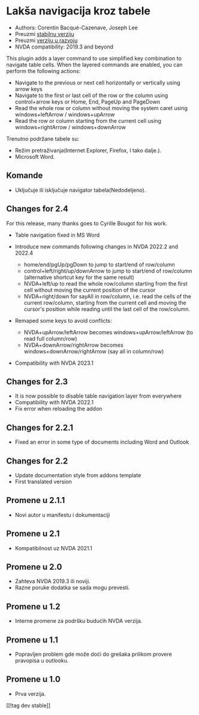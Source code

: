 # Lakša navigacija kroz tabele  #

* Authors: Corentin Bacqué-Cazenave, Joseph Lee
* Preuzmi [stabilnu verziju ][1]
* Preuzmi [verziju u razvoju ][2]
* NVDA compatibility: 2019.3 and beyond

This plugin adds a layer command to use simplified key combination to
navigate table cells.  When the layered commands are enabled, you can
perform the following actions:

* Navigate to the previous or next cell horizontally or vertically using
  arrow keys
* Navigate to the first or last cell of the row or the column using
  control+arrow keys or Home, End, PageUp and PageDown
* Read the whole row or column without moving the system caret using
  windows+leftArrow / windows+upArrow
* Read the row or column starting from the current cell using
  windows+rightArrow / windows+downArrow

Trenutno podržane tabele su:

* Režim pretraživanja(Internet Explorer, Firefox, I tako dalje.).
* Microsoft Word.

## Komande

* Uključuje ili isključuje navigator tabela(Nedodeljeno).

## Changes for 2.4

For this release, many thanks goes to Cyrille Bougot for his work.

* Table navigation fixed in MS Word
* Introduce new commands following changes in NVDA 2022.2 and 2022.4

    * home/end/pgUp/pgDown to jump to start/end of row/column
    * control+left/right/up/downArrow to jump to start/end of row/column
      (alternative shortcut key for the same result)
    * NVDA+left/up to read the whole row/column starting from the first cell
      without moving the current position of the cursor
    * NVDA+right/down for sayAll in row/column, i.e. read the cells of the
      current row/column, starting from the current cell and moving the
      cursor's position while reading until the last cell of the row/column.

* Remaped some keys to avoid conflicts:

    * NVDA+upArrow/leftArrow becomes windows+upArrow/leftArrow (to read full
      column/row)
    * NVDA+downArrow/rightArrow becomes windows+downArrow/rightArrow (say
      all in column/row)

* Compatibility with NVDA 2023.1

## Changes for 2.3

* It is now possible to disable table navigation layer from everywhere
* Compatibility with NVDA 2022.1
* Fix error when reloading the addon

## Changes for 2.2.1

* Fixed an error in some type of documents including Word and Outlook

## Changes for 2.2

* Update documentation style from addons template
* First translated version

## Promene u 2.1.1

* Novi autor u manifestu i dokumentaciji

## Promene u 2.1

* Kompatibilnost uz NVDA 2021.1

## Promene u 2.0

* Zahteva NVDA 2019.3 ili noviji.
* Razne poruke dodatka se sada mogu prevesti.

## Promene u 1.2

* Interne promene za podršku budućih NVDA verzija.

## Promene u 1.1

* Popravljen problem gde može doći do grešaka prilikom provere pravopisa u
  outlooku.

## Promene u 1.0

*   Prva verzija.

[[!tag dev stable]]

[1]: https://www.nvaccess.org/addonStore/legacy?file=etn

[2]: https://www.nvaccess.org/addonStore/legacy?file=etn-dev

